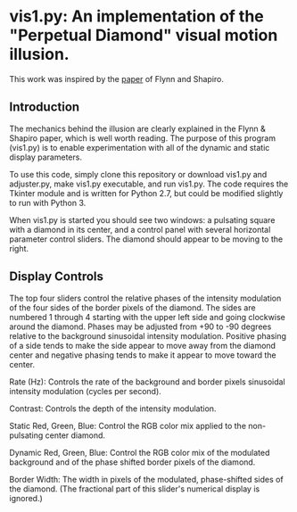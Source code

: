 # vis1.py: An implementation of the "Perpetual Diamond" visual motion illusion.

This work was inspired by the
[paper](https://journals.sagepub.com/doi/full/10.1177/2041669518815708)
of Flynn and Shapiro.

## Introduction

The mechanics behind the illusion are clearly explained in the Flynn &
Shapiro paper, which is well worth reading.  The purpose of this
program (vis1.py) is to enable experimentation with all of the dynamic and
static display parameters.

To use this code, simply clone this repository or download vis1.py and
adjuster.py, make vis1.py executable, and run vis1.py.  The code
requires the Tkinter module and is written for Python 2.7, but could
be modified slightly to run with Python 3.

When vis1.py is started you should see two windows: a pulsating square
with a diamond in its center, and a control panel with several
horizontal parameter control sliders.  The diamond should appear to be
moving to the right.

## Display Controls

The top four sliders control the relative phases of the intensity
modulation of the four sides of the border pixels of the diamond.  The
sides are numbered 1 through 4 starting with the upper left side and
going clockwise around the diamond.  Phases may be adjusted from +90
to -90 degrees relative to the background sinusoidal intensity
modulation.  Positive phasing of a side tends to make the side appear
to move away from the diamond center and negative phasing tends to
make it appear to move toward the center.

Rate (Hz): Controls the rate of the background and border pixels
sinusoidal intensity modulation (cycles per second).

Contrast: Controls the depth of the intensity modulation.

Static Red, Green, Blue: Control the RGB color mix applied to the
non-pulsating center diamond.

Dynamic Red, Green, Blue: Control the RGB color mix of the modulated
background and of the phase shifted border pixels of the diamond.

Border Width: The width in pixels of the modulated, phase-shifted
sides of the diamond.  (The fractional part of this slider's numerical
display is ignored.)

